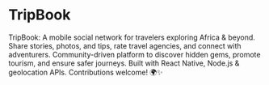 # TripBook
TripBook: A mobile social network for travelers exploring Africa &amp; beyond. Share stories, photos, and tips, rate travel agencies, and connect with adventurers. Community-driven platform to discover hidden gems, promote tourism, and ensure safer journeys. Built with React Native, Node.js &amp; geolocation APIs. Contributions welcome! 🌍✨
